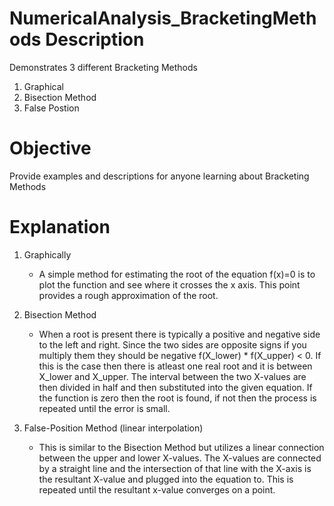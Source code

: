 # NumericalAnalysis_BracketingMethods Description
Demonstrates 3 different Bracketing Methods
1. Graphical
2. Bisection Method
3. False Postion

# Objective
Provide examples and descriptions for anyone learning about Bracketing Methods

# Explanation
1) Graphically
    - A simple method for estimating the root of the equation f(x)=0 is to
      plot the function and see where it crosses the x axis. This point provides 
      a rough approximation of the root.
      
2) Bisection Method
    - When a root is present there is typically a positive and negative side to the left and right. Since
    the two sides are opposite signs if you multiply them they should be negative 
    f(X_lower) * f(X_upper) < 0. If this is the case then there is atleast one real root
    and it is between X_lower and X_upper. The interval between the two X-values are then 
    divided in half and then substituted into the given equation. If the function is zero
    then the root is found, if not then the process is repeated until the error is small.
    
3) False-Position Method (linear interpolation)    
    - This is similar to the Bisection Method but utilizes a linear connection between the
    upper and lower X-values. The X-values are connected by a straight line and the intersection of 
    that line with the X-axis is the resultant X-value and plugged into the equation to. This is repeated
    until the resultant x-value converges on a point.
